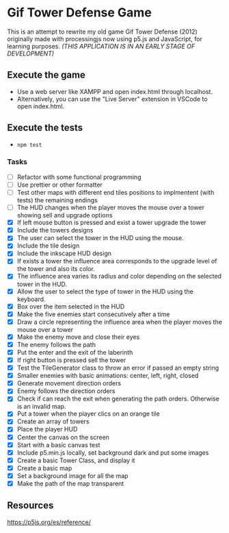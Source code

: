 # Gif Tower Defense Game

This is an attempt to rewrite my old game Gif Tower Defense (2012) originally made with processingjs now using p5.js and JavaScript, for learning purposes. *(THIS APPLICATION IS IN AN EARLY STAGE OF DEVELOPMENT)*

## Execute the game

- Use a web server like XAMPP and open index.html through localhost.
- Alternatively, you can use the "Live Server" extension in VSCode to open index.html.

## Execute the tests

- `npm test`

### Tasks

- [ ] Refactor with some functional programming
- [ ] Use prettier or other formatter
- [ ] Test other maps with different end tiles positions to implmentent (with tests) the remaining endings
- [ ] The HUD changes when the player moves the mouse over a tower showing sell and upgrade options
- [x] If left mouse button is pressed and exist a tower upgrade the tower
- [x] Include the towers designs
- [x] The user can select the tower in the HUD using the mouse.
- [x] Include the tile design
- [x] Include the inkscape HUD design
- [x] If exists a tower the influence area corresponds to the upgrade level of the tower and also its color.
- [x] The influence area varies its radius and color depending on the selected tower in the HUD.
- [x] Allow the user to select the type of tower in the HUD using the keyboard.
- [x] Box over the item selected in the HUD
- [x] Make the five enemies start consecutively after a time
- [x] Draw a circle representing the influence area when the player moves the mouse over a tower
- [x] Make the enemy move and close their eyes
- [x] The enemy follows the path
- [x] Put the enter and the exit of the laberinth
- [x] If right button is pressed sell the tower
- [x] Test the TileGenerator class to throw an error if passed an empty string
- [x] Smaller enemies with basic animations: center, left, right, closed
- [x] Generate movement direction orders
- [x] Enemy follows the direction orders
- [x] Check if can reach the exit when generating the path orders. Otherwise is an invalid map.
- [x] Put a tower when the player clics on an orange tile
- [x] Create an array of towers
- [x] Place the player HUD
- [x] Center the canvas on the screen
- [x] Start with a basic canvas test
- [x] Include p5.min.js locally, set background dark and put some images
- [x] Create a basic Tower Class, and display it
- [x] Create a basic map
- [x] Set a background image for all the map
- [x] Make the path of the map transparent

## Resources

<https://p5js.org/es/reference/>
